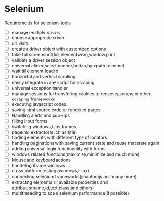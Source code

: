 # Selenium



Requirements for selenium-tools

- [ ] manage multiple drivers
- [ ] choose appropriate driver
- [ ] url visits
- [ ] create a driver object with customized options
- [ ] take full screenshot(full,elementwise),window.print 
- [ ] validate a driver session object
- [ ] universal clicks(select,anchor,button,by xpath or name)
- [ ] wait till element loaded
- [ ] horizontal and vertical scrolling
- [ ] easily integrate in any script for scraping
- [ ] universal exception handler
- [ ] manage sessions for transfering cookies to requests,scrapy or other scraping frameworks
- [ ] executing javascript codes.
- [ ] saving html source code or rendered pages
- [ ] Handling alerts and pop-ups
- [ ] filling input forms
- [ ] switching windows,tabs,frames
- [ ] pageinfo extractor(such as title)
- [ ] finding elements with different type of locators
- [ ] handling paginations with saving current state and reuse that state again
- [ ] adding universal login functionality with forms
- [ ] windows related functions(maximize,minimize and much more)  
- [ ] Mouse and keyboard actions
- [ ] handeling iframe windows
- [ ] cross platform testing (windows,linux)
- [ ] connecting selenium frameworks(phantomjs and many more)
- [ ] extracting elements all available properties and attributes(name,id,text,class and others)
- [ ] multithreading to scale selenium performance(if possible)
